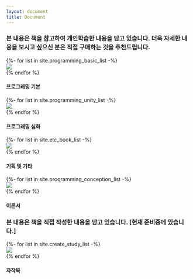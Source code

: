```yaml
---
layout: document
title: Document
---
```


### **본 내용은 책을 참고하여 개인학습한 내용을 담고 있습니다. 더욱 자세한 내용을 보시고 싶으신 분은 직접 구매하는 것을 추천드립니다.**

<div class="swiper-container">
	<div class="swiper-wrapper">
        {%- for list in site.programming_basic_list -%}
            <div class="swiper-slide"><a class="collapse-item" class="slider_item" href="{{list.url}}"><img src="{{list.img}}"></a></div>
        {% endfor %}
	</div>
	<div class="swiper-button-next"></div><!-- 다음 버튼 -->
	<div class="swiper-button-prev"></div><!-- 이전 버튼 -->
</div>

<div class="card shadow mb-4">
    <div class="card-header py-3">
        <h4 class="m-0 font-weight-bold text-primary">프로그래밍 기본</h4>
    </div>
</div>

<div class="swiper-container">
	<div class="swiper-wrapper">
        {%- for list in site.programming_unity_list -%}
            <div class="swiper-slide"><a class="collapse-item" class="slider_item" href="{{list.url}}"><img src="{{list.img}}"></a></div>
        {% endfor %}
	</div>
	<div class="swiper-button-next"></div><!-- 다음 버튼 -->
	<div class="swiper-button-prev"></div><!-- 이전 버튼 -->
</div>

<div class="card shadow mb-4">
    <div class="card-header py-3">
        <h4 class="m-0 font-weight-bold text-primary">프로그래밍 심화</h4>
    </div>
</div>

<div class="swiper-container">
	<div class="swiper-wrapper">
        {%- for list in site.etc_book_list -%}
            <div class="swiper-slide"><a class="collapse-item" class="slider_item" href="{{list.url}}"><img src="{{list.img}}"></a></div>
        {% endfor %}
	</div>
	<div class="swiper-button-next"></div><!-- 다음 버튼 -->
	<div class="swiper-button-prev"></div><!-- 이전 버튼 -->
</div>
<div class="card shadow mb-4">
    <div class="card-header py-3">
        <h4 class="m-0 font-weight-bold text-primary">기획 및 기타</h4>
    </div>
</div>

<div class="swiper-container">
	<div class="swiper-wrapper">
        {%- for list in site.programming_conception_list -%}
            <div class="swiper-slide"><a class="collapse-item" class="slider_item" href="{{list.url}}"><img src="{{list.img}}"></a></div>
        {% endfor %}
	</div>
	<div class="swiper-button-next"></div><!-- 다음 버튼 -->
	<div class="swiper-button-prev"></div><!-- 이전 버튼 -->
</div>

<div class="card shadow mb-4">
    <div class="card-header py-3">
        <h4 class="m-0 font-weight-bold text-primary">이론서</h4>
    </div>
</div>


<script src="/assets/document/js/slider.js"></script>



### **본 내용은 책을 직접 작성한 내용을 담고 있습니다. [현재 준비중에 있습니다.]**

<div class="swiper-container">
	<div class="swiper-wrapper">
        {%- for list in site.create_study_list -%}
            <div class="swiper-slide"><a class="collapse-item" class="slider_item" href="{{list.url}}"><img src="{{list.img}}"></a></div>
        {% endfor %}
	</div>
	<div class="swiper-button-next"></div><!-- 다음 버튼 -->
	<div class="swiper-button-prev"></div><!-- 이전 버튼 -->
</div>
<div class="card shadow mb-4">
    <div class="card-header py-3">
        <h4 class="m-0 font-weight-bold text-primary">자작북</h4>
    </div>
</div>